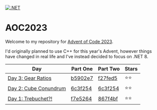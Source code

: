 [![.NET](https://github.com/nateforsyth/AOC2023/actions/workflows/dotnet.yml/badge.svg)](https://github.com/nateforsyth/AOC2023/actions/workflows/dotnet.yml)

# AOC2023

Welcome to my repository for [Advent of Code 2023](https://adventofcode.com/2023).

I'd originally planned to use C++ for this year's Advent, however things have changed in real life and I've instead decided to focus on .NET 8.

| Day | Part One | Part Two | Stars |
| --- | --- | --- | --- |
| [Day 3: Gear Ratios](https://github.com/nateforsyth/AOC2023/tree/main/CS/DayThree) | [b5902e7](https://github.com/nateforsyth/AOC2023/commit/b5902e7b28042609e58cad02862d7f27f46de12b) | [f27fed5](https://github.com/nateforsyth/AOC2023/commit/f27fed5738a2a7891a80291ecbe75c57ae0a81b7) | ⭐⭐ |
| [Day 2: Cube Conundrum](https://github.com/nateforsyth/AOC2023/tree/main/CS/DayTwo) | [6c3f254](https://github.com/nateforsyth/AOC2023/commit/6c3f254ab2a7b7e9c4f5eb095390123a61a86c58) | [6c3f254](https://github.com/nateforsyth/AOC2023/commit/6c3f254ab2a7b7e9c4f5eb095390123a61a86c58) | ⭐⭐ |
| [Day 1: Trebuchet?!](https://github.com/nateforsyth/AOC2023/tree/main/CS/DayOne) | [f7e5264](https://github.com/nateforsyth/AOC2023/commit/f7e5264e3f2f55166e58f68e5da14c2fa2e04eda) | [867f4bf](https://github.com/nateforsyth/AOC2023/commit/867f4bf12c917f4aadfc40183e37ab79dc4ddef9) | ⭐⭐ |
